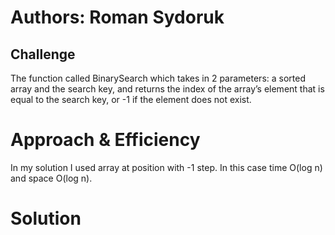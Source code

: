 # Authors: Roman Sydoruk

## Challenge
The function called BinarySearch which takes in 2 parameters: a sorted array and the search key, and returns the index of the array’s element that is equal to the search key, or -1 if the element does not exist.

# Approach & Efficiency
In my solution I used array at position with -1 step. In this case time O(log n) and space O(log n).

# Solution
<img src="">
